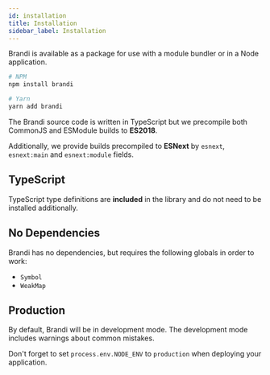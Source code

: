 ```yaml
---
id: installation
title: Installation
sidebar_label: Installation
---
```


Brandi is available as a package for use with a module bundler or in a Node application.

```bash
# NPM
npm install brandi
```

```bash
# Yarn
yarn add brandi
```

The Brandi source code is written in TypeScript but we precompile both CommonJS and ESModule builds to **ES2018**.

Additionally, we provide builds precompiled to **ESNext** by `esnext`, `esnext:main` and `esnext:module` fields.

## TypeScript

TypeScript type definitions are **included** in the library and do not need to be installed additionally.

## No Dependencies

Brandi has no dependencies, but requires the following globals in order to work:

- `Symbol`
- `WeakMap`

## Production

By default, Brandi will be in development mode. The development mode includes warnings about common mistakes.

Don't forget to set `process.env.NODE_ENV` to `production` when deploying your application.
